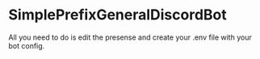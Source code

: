 # SimplePrefixGeneralDiscordBot

All you need to do is edit the presense and create your .env file with your bot config.
